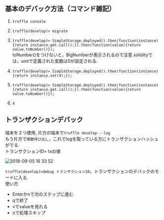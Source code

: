 
## 基本のデバック方法（コマンド雑記）
1. `truffle console`
1. `truffle(develop)> migrate`
1. `truffle(develop)> SimpleStorage.deployed().then(function(instance){return instance.get.call();}).then(function(value){return value.toNumber()});`  
toNumber()をつけないと，BigNumberが表示されるので注意
solidityでは，uintで定義された変数は0が設定される.

1. `truffle(develop)> SimpleStorage.deployed().then(function(instance){return instance.set(4);});`

1. `truffle(develop)> SimpleStorage.deployed().then(function(instance){return instance.get.call();}).then(function(value){return value.toNumber()});`
1. `4`

## トランザクションデバック
端末を２つ使用,
片方の端末で`truffle develop --log`   
もう片方で`関数呼び出し`，これでlogを取っている方にトランザクションハッシュがでる.  
トランザクションID= txの値

![2018-09-05 16 33 52](https://user-images.githubusercontent.com/29624403/45077931-8a7ca480-b129-11e8-9260-40747136f8de.png)


`truffle(develop)>debug トランザクションID`，トランザクションのデバックのモードに入る.  
使い方  
- Enterかnで次のステップに進む
- qで終了
- vでvalueを見れる
- oで処理スキップ
